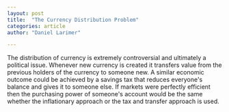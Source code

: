 ```yaml
---
layout: post
title:  "The Currency Distribution Problem"
categories: article
author: "Daniel Larimer"

---
```



The distribution of currency is extremely controversial and ultimately a political issue. Whenever new currency is created it transfers value from the previous holders of the currency to someone new. A similar economic outcome could be achieved by a savings tax that reduces everyone's balance and gives it to someone else. If markets were perfectly efficient then the purchasing power of someone's account would be the same whether the inflationary approach or the tax and transfer approach is used.
